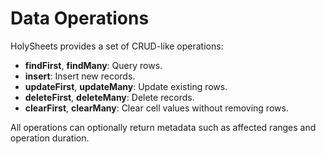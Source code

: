 # Data Operations

HolySheets provides a set of CRUD-like operations:

- **findFirst**, **findMany**: Query rows.
- **insert**: Insert new records.
- **updateFirst**, **updateMany**: Update existing rows.
- **deleteFirst**, **deleteMany**: Delete records.
- **clearFirst**, **clearMany**: Clear cell values without removing rows.

All operations can optionally return metadata such as affected ranges and operation duration.
